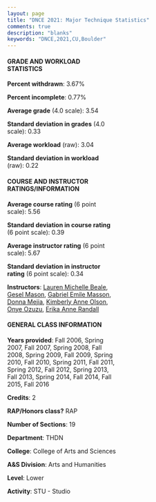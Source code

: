 ```yaml
---
layout: page
title: "DNCE 2021: Major Technique Statistics"
comments: true
description: "blanks"
keywords: "DNCE,2021,CU,Boulder"
---
```

<head>
<script src="https://ajax.googleapis.com/ajax/libs/jquery/2.1.3/jquery.min.js"></script>
<script src="https://dl.dropboxusercontent.com/s/pc42nxpaw1ea4o9/highcharts.js?dl=0"></script>
<!-- <script src="../assets/js/highcharts.js"></script> -->
<style type="text/css">@font-face {
	font-family: "Bebas Neue";
	src: url(https://www.filehosting.org/file/details/544349/BebasNeue Regular.otf) format("opentype");
	}
	h1.Bebas { 
		font-family: "Bebas Neue", Verdana, Tahoma;
	}
</style>
</head>
<body>
	<div id="container" style="float: right; width: 45%; height: 88%; margin-left: 2.5%; margin-right: 2.5%;"></div>
	<script language="JavaScript">
		$(document).ready(function() {
		var chart = {type: 'column'};
		var title = {text: 'Grade Distribution'};
		var xAxis = {categories: ['A','B','C','D','F'],crosshair: true};
		var yAxis = {min: 0,title: {text: 'Percentage'}};
		var tooltip = {headerFormat: '<center><b><span style="font-size:20px">{point.key}</span></b></center>',
		               pointFormat: '<td style="padding:0"><b>{point.y:.1f}%</b></td>',
		               footerFormat: '</table>',shared: true,useHTML: true};
		var plotOptions = {column: {pointPadding: 0.0,borderWidth: 0}};  
		var credits = {enabled: false};var series= [{name: 'Percent',data: [67.92,25.28,4.78,0.48,1.54,]}];
		var json = {};
		json.chart = chart;
		json.title = title;
		json.tooltip = tooltip;
		json.xAxis = xAxis;
		json.yAxis = yAxis;  
		json.series = series;
		json.plotOptions = plotOptions;  
		json.credits = credits;
		$('#container').highcharts(json);
	});
	</script>
</body>
			   
#### GRADE AND WORKLOAD STATISTICS

**Percent withdrawn**: 3.67%

**Percent incomplete**: 0.77%

**Average grade** (4.0 scale): 3.54

**Standard deviation in grades** (4.0 scale): 0.33

**Average workload** (raw): 3.04

**Standard deviation in workload** (raw): 0.22

#### COURSE AND INSTRUCTOR RATINGS/INFORMATION

**Average course rating** (6 point scale): 5.56

**Standard deviation in course rating** (6 point scale): 0.39

**Average instructor rating** (6 point scale): 5.67

**Standard deviation in instructor rating** (6 point scale): 0.34

**Instructors**: <a href='../../instructors/Lauren_Michelle_Beale'>Lauren Michelle Beale</a>, <a href='../../instructors/Gesel_Mason'>Gesel Mason</a>, <a href='../../instructors/Gabriel_Emile_Masson'>Gabriel Emile Masson</a>, <a href='../../instructors/Donna_Mejia'>Donna Mejia</a>, <a href='../../instructors/Kimberly_Anne_Olson'>Kimberly Anne Olson</a>, <a href='../../instructors/Onye_Ozuzu'>Onye Ozuzu</a>, <a href='../../instructors/Erika_Anne_Randall'>Erika Anne Randall</a>

#### GENERAL CLASS INFORMATION

**Years provided**: Fall 2006, Spring 2007, Fall 2007, Spring 2008, Fall 2008, Spring 2009, Fall 2009, Spring 2010, Fall 2010, Spring 2011, Fall 2011, Spring 2012, Fall 2012, Spring 2013, Fall 2013, Spring 2014, Fall 2014, Fall 2015, Fall 2016

**Credits**: 2

**RAP/Honors class?** RAP

**Number of Sections**: 19

**Department**: THDN

**College**: College of Arts and Sciences

**A&S Division**: Arts and Humanities

**Level**: Lower

**Activity**: STU - Studio
